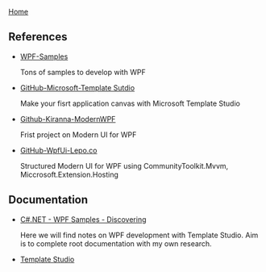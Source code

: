 [Home](https://github.com/mabyre/docs)

## References

- [WPF-Samples](https://github.com/microsoft/WPF-Samples)

    Tons of samples to develop with WPF

- [GitHub-Microsoft-Template Sutdio](https://github.com/microsoft/TemplateStudio)

    Make your fisrt application canvas with Microsoft Template Studio

- [Github-Kiranna-ModernWPF](https://github.com/Kinnara/ModernWpf)

    Frist project on Modern UI for WPF

- [GitHub-WpfUi-Lepo.co](https://github.com/lepoco/wpfui)    

    Structured Modern UI for WPF using CommunityToolkit.Mvvm, Miccrosoft.Extension.Hosting

## Documentation

- [C#.NET - WPF Samples - Discovering](https://csharp-dotnet.sodevlog.com/2023/01/wpf-samples-discovering.html)

    Here we will find notes on WPF development with Template Studio. Aim is to complete root documentation with my own research.

- [Template Studio](https://github.com/mabyre/docs/blob/master/wpf/templatestudio.md)
    

